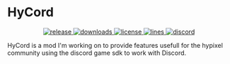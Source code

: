 # HyCord
<p align="center">
<a href="https://github.com/DeDiamondPro/HyCord/releases" target="_blank">
<img alt="release" src="https://img.shields.io/github/v/release/DeDiamondPro/HyCord?color=00FFFF&style=for-the-badge" />
</a>
<a href="https://github.com/DeDiamondPro/HyCord/releases" target="_blank">
<img alt="downloads" src="https://img.shields.io/github/downloads/DeDiamondPro/HyCord/total?color=00FFFF&style=for-the-badge" />
</a>
<a href="https://github.com/DeDiamondPro/HyCord/blob/master/LICENSE">
    <img alt="license" src="https://img.shields.io/github/license/DeDiamondPro/HyCord?color=00FFFF&style=for-the-badge">
 </a>
  <a href="https://github.com/DeDiamondPro/HyCord/">
    <img alt="lines" src="https://img.shields.io/tokei/lines/github/DeDiamondPro/HyCord?color=00FFFF&style=for-the-badge">
 </a>
    <a href="https://discord.gg/ZBNS8jsAMd" target="_blank">
    <img alt="discord" src="https://img.shields.io/discord/822066990423605249?color=00FFFF&label=discord&style=for-the-badge" />
  </a>
 </p>
 HyCord is a mod I'm working on to provide features usefull for the hypixel community using the discord game sdk to work with Discord.
